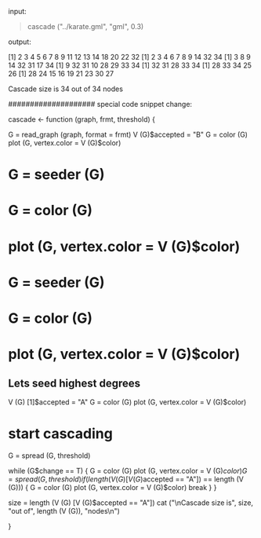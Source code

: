 input:

> cascade ("../karate.gml", "gml", 0.3)

output:

[1]  2  3  4  5  6  7  8  9 11 12 13 14 18 20 22 32
[1]  2  3  4  6  7  8  9 14 32 34
[1]  3  8  9 14 32 31 17 34
[1]  9 32 31 10 28 29 33 34
[1] 32 31 28 33 34
[1] 28 33 34 25 26
[1] 28 24 15 16 19 21 23 30 27

Cascade size is 34 out of 34 nodes


####################
special code snippet change:

cascade <- function (graph, frmt, threshold) {

  G = read_graph (graph, format = frmt)
  V (G)$accepted = "B"
  G = color (G)
  plot (G, vertex.color = V (G)$color)
  #
  # G = seeder (G)
  # G =  color (G)
  # plot (G, vertex.color = V (G)$color)
  #
  # G = seeder (G)
  # G = color (G)
  # plot (G, vertex.color = V (G)$color)

  ## Lets seed highest degrees
  V (G) [1]$accepted = "A"
  G = color (G)
  plot (G, vertex.color = V (G)$color)

  # start cascading
  G = spread (G, threshold)

  while (G$change == T) {
    G = color (G)
    plot (G, vertex.color = V (G)$color)
    G = spread (G, threshold)
    if (length (V (G) [V (G)$accepted == "A"]) == length (V (G))) {
      G = color (G)
      plot (G, vertex.color = V (G)$color)
      break
    }
  }

  size = length (V (G) [V (G)$accepted == "A"])
  cat ("\nCascade size is", size, "out of", length (V (G)), "nodes\n")

}

